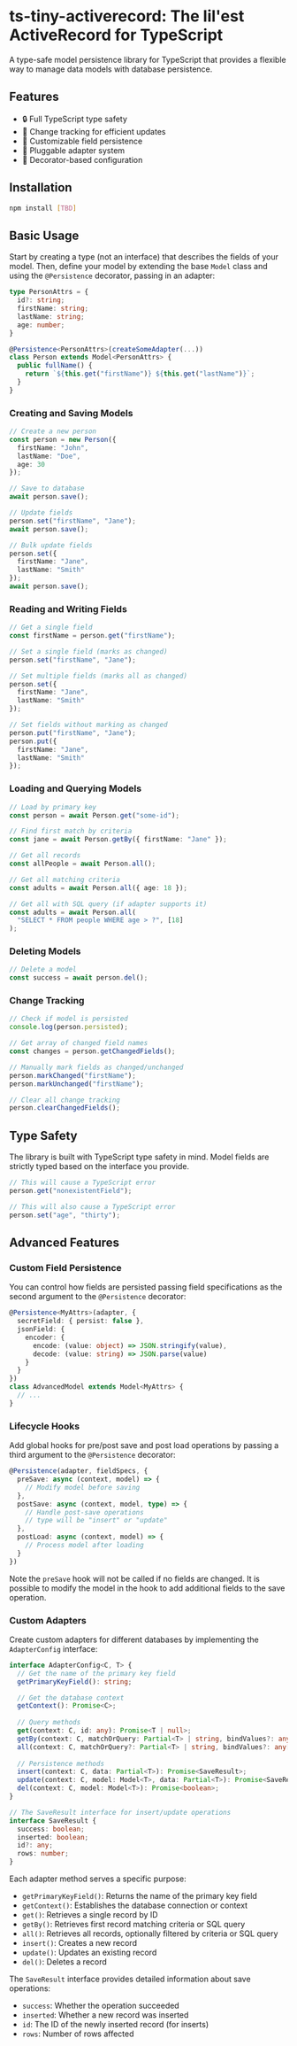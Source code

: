 # ts-tiny-activerecord: The lil'est ActiveRecord for TypeScript

A type-safe model persistence library for TypeScript that provides a flexible way to manage data models with database persistence.

## Features

- 🔒 Full TypeScript type safety
- 🔄 Change tracking for efficient updates
- 🎯 Customizable field persistence
- 🔌 Pluggable adapter system
- 🎨 Decorator-based configuration

## Installation

```bash
npm install [TBD]
```

## Basic Usage

Start by creating a type (not an interface) that describes the fields of your model. Then, define your model by extending the base `Model` class and using the `@Persistence` decorator, passing in an adapter:

```typescript
type PersonAttrs = {
  id?: string;
  firstName: string;
  lastName: string;
  age: number;
}

@Persistence<PersonAttrs>(createSomeAdapter(...))
class Person extends Model<PersonAttrs> {
  public fullName() {
    return `${this.get("firstName")} ${this.get("lastName")}`;
  }
}
```

### Creating and Saving Models

```typescript
// Create a new person
const person = new Person({
  firstName: "John",
  lastName: "Doe",
  age: 30
});

// Save to database
await person.save();

// Update fields
person.set("firstName", "Jane");
await person.save();

// Bulk update fields
person.set({
  firstName: "Jane",
  lastName: "Smith"
});
await person.save();
```

### Reading and Writing Fields

```typescript
// Get a single field
const firstName = person.get("firstName");

// Set a single field (marks as changed)
person.set("firstName", "Jane");

// Set multiple fields (marks all as changed)
person.set({
  firstName: "Jane",
  lastName: "Smith"
});

// Set fields without marking as changed
person.put("firstName", "Jane");
person.put({
  firstName: "Jane",
  lastName: "Smith"
});
```

### Loading and Querying Models

```typescript
// Load by primary key
const person = await Person.get("some-id");

// Find first match by criteria
const jane = await Person.getBy({ firstName: "Jane" });

// Get all records
const allPeople = await Person.all();

// Get all matching criteria
const adults = await Person.all({ age: 18 });

// Get all with SQL query (if adapter supports it)
const adults = await Person.all(
  "SELECT * FROM people WHERE age > ?", [18]
);
```

### Deleting Models

```typescript
// Delete a model
const success = await person.del();
```

### Change Tracking

```typescript
// Check if model is persisted
console.log(person.persisted);

// Get array of changed field names
const changes = person.getChangedFields();

// Manually mark fields as changed/unchanged
person.markChanged("firstName");
person.markUnchanged("firstName");

// Clear all change tracking
person.clearChangedFields();
```

## Type Safety

The library is built with TypeScript type safety in mind. Model fields are strictly typed based on the interface you provide.

```typescript
// This will cause a TypeScript error
person.get("nonexistentField");

// This will also cause a TypeScript error
person.set("age", "thirty");
```

## Advanced Features

### Custom Field Persistence

You can control how fields are persisted passing field specifications as the second argument to the `@Persistence` decorator:

```typescript
@Persistence<MyAttrs>(adapter, {
  secretField: { persist: false },
  jsonField: {
    encoder: {
      encode: (value: object) => JSON.stringify(value),
      decode: (value: string) => JSON.parse(value)
    }
  }
})
class AdvancedModel extends Model<MyAttrs> {
  // ...
}
```

### Lifecycle Hooks

Add global hooks for pre/post save and post load operations by passing a third argument to the `@Persistence` decorator:

```typescript
@Persistence(adapter, fieldSpecs, {
  preSave: async (context, model) => {
    // Modify model before saving
  },
  postSave: async (context, model, type) => {
    // Handle post-save operations
    // type will be "insert" or "update"
  },
  postLoad: async (context, model) => {
    // Process model after loading
  }
})
```

Note the `preSave` hook will not be called if no fields are changed. It is possible to modify the model in the hook to add additional fields to the save operation.

### Custom Adapters

Create custom adapters for different databases by implementing the `AdapterConfig` interface:

```typescript
interface AdapterConfig<C, T> {
  // Get the name of the primary key field
  getPrimaryKeyField(): string;

  // Get the database context
  getContext(): Promise<C>;
  
  // Query methods
  get(context: C, id: any): Promise<T | null>;
  getBy(context: C, matchOrQuery: Partial<T> | string, bindValues?: any[]): Promise<T | null>;
  all(context: C, matchOrQuery?: Partial<T> | string, bindValues?: any[]): Promise<T[]>;
  
  // Persistence methods
  insert(context: C, data: Partial<T>): Promise<SaveResult>;
  update(context: C, model: Model<T>, data: Partial<T>): Promise<SaveResult>;
  del(context: C, model: Model<T>): Promise<boolean>;
}

// The SaveResult interface for insert/update operations
interface SaveResult {
  success: boolean;
  inserted: boolean;
  id?: any;
  rows: number;
}
```

Each adapter method serves a specific purpose:
- `getPrimaryKeyField()`: Returns the name of the primary key field
- `getContext()`: Establishes the database connection or context
- `get()`: Retrieves a single record by ID
- `getBy()`: Retrieves first record matching criteria or SQL query
- `all()`: Retrieves all records, optionally filtered by criteria or SQL query
- `insert()`: Creates a new record
- `update()`: Updates an existing record
- `del()`: Deletes a record

The `SaveResult` interface provides detailed information about save operations:
- `success`: Whether the operation succeeded
- `inserted`: Whether a new record was inserted
- `id`: The ID of the newly inserted record (for inserts)
- `rows`: Number of rows affected
